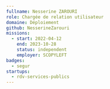 ```yaml
---
fullname: Nesserine ZAROURI
role: Chargée de relation utilisateur
domaine: Déploiement
github: NesserineZarouri
missions:
  - start: 2022-04-12
    end: 2023-10-28
    status: independent
    employer: SCOPYLEFT
badges:
  - segur
startups:
  - rdv-services-publics
---
```


